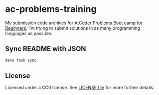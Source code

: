 # ac-problems-training

My submission code archives for [AtCoder Problems Boot camp for Beginners](https://kenkoooo.com/atcoder#/training/Boot%20camp%20for%20Beginners).
I'm trying to submit solutions in as many programming languages as possible.

## Sync README with JSON

```sh
deno task sync
```

## License

Licensed under a CC0 license. See [LICENSE file](./LICENSE) for more further details.
